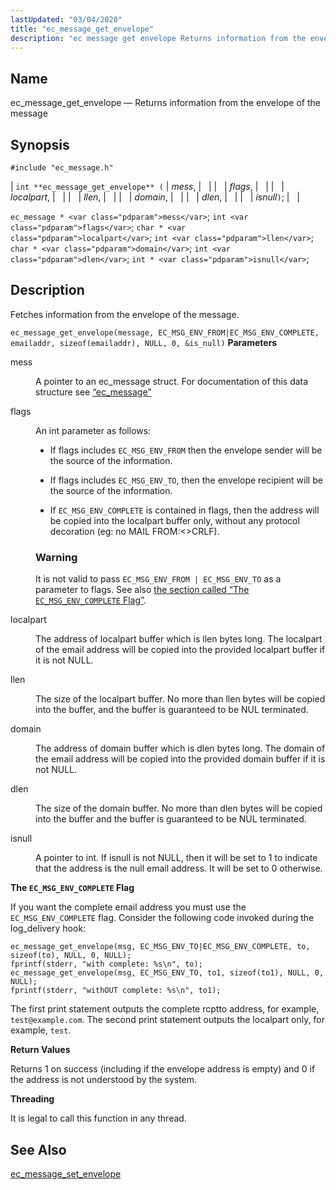 ```yaml
---
lastUpdated: "03/04/2020"
title: "ec_message_get_envelope"
description: "ec message get envelope Returns information from the envelope of the message int ec message get envelope mess flags localpart llen domain dlen isnull ec message mess int flags char localpart int llen char domain int dlen int isnull Fetches information from the envelope of the message Example 34 1..."
---
```


<a name="apis.ec_message_get_envelope"></a> 
## Name

ec_message_get_envelope — Returns information from the envelope of the message

## Synopsis

`#include "ec_message.h"`

| `int **ec_message_get_envelope** (` | <var class="pdparam">mess</var>, |   |
|   | <var class="pdparam">flags</var>, |   |
|   | <var class="pdparam">localpart</var>, |   |
|   | <var class="pdparam">llen</var>, |   |
|   | <var class="pdparam">domain</var>, |   |
|   | <var class="pdparam">dlen</var>, |   |
|   | <var class="pdparam">isnull</var>`)`; |   |

`ec_message * <var class="pdparam">mess</var>`;
`int <var class="pdparam">flags</var>`;
`char * <var class="pdparam">localpart</var>`;
`int <var class="pdparam">llen</var>`;
`char * <var class="pdparam">domain</var>`;
`int <var class="pdparam">dlen</var>`;
`int * <var class="pdparam">isnull</var>`;<a name="idp55757584"></a> 
## Description

Fetches information from the envelope of the message.

<a name="idp55758816"></a> 


`ec_message_get_envelope(message, EC_MSG_ENV_FROM|EC_MSG_ENV_COMPLETE, emailaddr, sizeof(emailaddr), NULL, 0, &is_null)`
**<a name="idp55760496"></a> Parameters**

<dl class="variablelist">

<dt>mess</dt>

<dd>

A pointer to an ec_message struct. For documentation of this data structure see [“ec_message”](/momentum/3/3-api/structs-ec-message)

</dd>

<dt>flags</dt>

<dd>

An int parameter as follows:

*   If flags includes `EC_MSG_ENV_FROM` then the envelope sender will be the source of the information.

*   If flags includes `EC_MSG_ENV_TO`, then the envelope recipient will be the source of the information.

*   If `EC_MSG_ENV_COMPLETE` is contained in flags, then the address will be copied into the localpart buffer only, without any protocol decoration (eg: no MAIL FROM:<>CRLF).

### Warning

It is not valid to pass `EC_MSG_ENV_FROM | EC_MSG_ENV_TO` as a parameter to flags. See also [the section called “The `EC_MSG_ENV_COMPLETE` Flag”](/momentum/3/3-api/apis-ec-message-get-envelope#apis.ec_message_get_envelope.complete).

</dd>

<dt>localpart</dt>

<dd>

The address of localpart buffer which is llen bytes long. The localpart of the email address will be copied into the provided localpart buffer if it is not NULL.

</dd>

<dt>llen</dt>

<dd>

The size of the localpart buffer. No more than llen bytes will be copied into the buffer, and the buffer is guaranteed to be NUL terminated.

</dd>

<dt>domain</dt>

<dd>

The address of domain buffer which is dlen bytes long. The domain of the email address will be copied into the provided domain buffer if it is not NULL.

</dd>

<dt>dlen</dt>

<dd>

The size of the domain buffer. No more than dlen bytes will be copied into the buffer and the buffer is guaranteed to be NUL terminated.

</dd>

<dt>isnull</dt>

<dd>

A pointer to int. If isnull is not NULL, then it will be set to 1 to indicate that the address is the null email address. It will be set to 0 otherwise.

</dd>

</dl>

**<a name="apis.ec_message_get_envelope.complete"></a> The `EC_MSG_ENV_COMPLETE` Flag**

If you want the complete email address you must use the `EC_MSG_ENV_COMPLETE` flag. Consider the following code invoked during the log_delivery hook:

```
ec_message_get_envelope(msg, EC_MSG_ENV_TO|EC_MSG_ENV_COMPLETE, to, sizeof(to), NULL, 0, NULL);
fprintf(stderr, "with complete: %s\n", to);
ec_message_get_envelope(msg, EC_MSG_ENV_TO, to1, sizeof(to1), NULL, 0, NULL);
fprintf(stderr, "withOUT complete: %s\n", to1);
```

The first print statement outputs the complete rcptto address, for example, `test@example.com`. The second print statement outputs the localpart only, for example, `test`.

**<a name="idp55787440"></a> Return Values**

Returns 1 on success (including if the envelope address is empty) and 0 if the address is not understood by the system.

**<a name="idp55788464"></a> Threading**

It is legal to call this function in any thread.

<a name="idp55789568"></a> 
## See Also

[ec_message_set_envelope](/momentum/3/3-api/apis-ec-message-set-envelope)